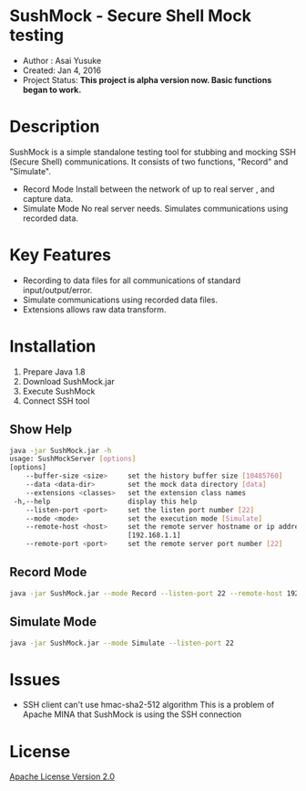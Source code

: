 # SushMock - Secure Shell Mock testing

- Author : Asai Yusuke
- Created: Jan 4, 2016
- Project Status: **This project is alpha version now. Basic functions began to work.**

# Description

SushMock is a simple standalone testing tool for stubbing and mocking SSH (Secure Shell) communications.
It consists of two functions, "Record" and "Simulate".
- Record Mode
    Install between the network of up to real server , and capture data.
- Simulate Mode
    No real server needs. Simulates communications using recorded data.

# Key Features

- Recording to data files for all communications of standard input/output/error.
- Simulate communications using recorded data files.
- Extensions allows raw data transform.

# Installation

1. Prepare Java 1.8
2. Download SushMock.jar
3. Execute SushMock
4. Connect SSH tool

## Show Help
```sh
java -jar SushMock.jar -h
usage: SushMockServer [options]
[options]
    --buffer-size <size>     set the history buffer size [10485760]
    --data <data-dir>        set the mock data directory [data]
    --extensions <classes>   set the extension class names
 -h,--help                   display this help
    --listen-port <port>     set the listen port number [22]
    --mode <mode>            set the execution mode [Simulate]
    --remote-host <host>     set the remote server hostname or ip address
                             [192.168.1.1]
    --remote-port <port>     set the remote server port number [22]
```

## Record Mode
```sh
java -jar SushMock.jar --mode Record --listen-port 22 --remote-host 192.168.1.1 --remote-port 22
```

## Simulate Mode
```sh
java -jar SushMock.jar --mode Simulate --listen-port 22
```

# Issues

- SSH client can't use hmac-sha2-512 algorithm
    This is a problem of Apache MINA that SushMock is using the SSH connection

# License

[Apache License Version 2.0](http://www.apache.org/licenses/LICENSE-2.0)
